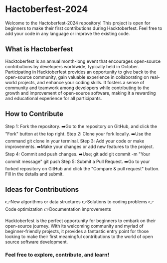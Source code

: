 # Hactoberfest-2024
Welcome to the Hactoberfest-2024 repository! This project is open for beginners to make their first contributions during Hacktoberfest. Feel free to add your code in any language or improve the existing code.

## What is Hactoberfest
Hacktoberfest is an annual month-long event that encourages open-source contributions by developers worldwide, typically held in October. Participating in Hacktoberfest provides an opportunity to give back to the open-source community, gain valuable experience in collaborating on real-world projects, and enhance your coding skills. It fosters a sense of community and teamwork among developers while contributing to the growth and improvement of open-source software, making it a rewarding and educational experience for all participants.

## How to Contribute
Step 1: Fork the repository. 
        ➡️Go to the repository on GitHub, and click the "Fork" button at the top right.
Step 2: Clone your fork locally.
        ➡️Use the command git clone <your-fork-url> in your terminal.
Step 3: Add your code or make improvements.
        ➡️Make your changes or add new features to the project.
Step 4: Commit and push changes.
        ➡️Use; git add
               git commit -m "Your commit message"
               git push
Step 5: Submit a Pull Request.
        ➡️Go to your forked repository on GitHub and click the "Compare & pull request" button. Fill in the details and submit.

## Ideas for Contributions
👉New algorithms or data structures
👉Solutions to coding problems
👉Code optimization
👉Documentation improvements

Hacktoberfest is the perfect opportunity for beginners to embark on their open-source journey. With its welcoming community and myriad of beginner-friendly projects, it provides a fantastic entry point for those looking to make their first meaningful contributions to the world of open source software development.

### Feel free to explore, contribute, and learn!